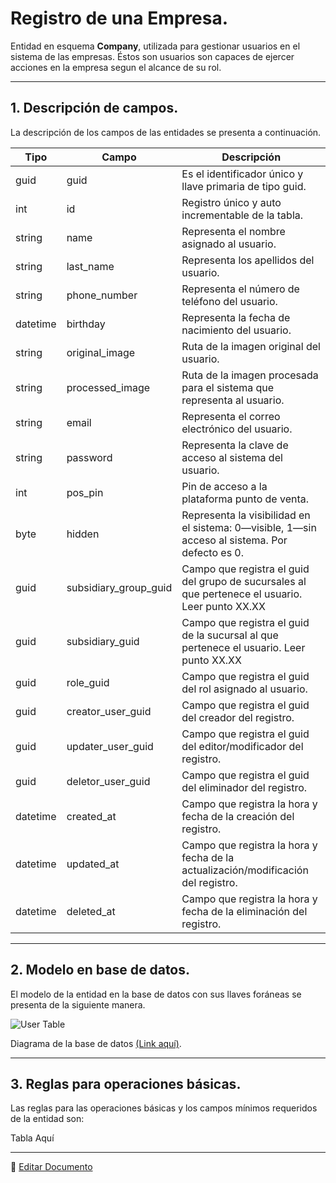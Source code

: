 # Registro de una Empresa.

Entidad en esquema **Company**, utilizada para gestionar usuarios en el sistema de las empresas. Éstos son usuarios son capaces de ejercer acciones en la empresa segun el alcance de su rol.

---

## 1.   Descripción de campos.

La descripción de los campos de las entidades se presenta a continuación.

| Tipo | Campo | Descripción |
|-|-|-|
| guid | guid | Es el identificador único y llave primaria de tipo guid. |
| int | id | Registro único y auto incrementable de la tabla. |
| string | name | Representa el nombre asignado al usuario. |
| string | last_name | Representa los apellidos del usuario. |
| string | phone_number | Representa el número de teléfono del usuario. |
| datetime | birthday | Representa la fecha de nacimiento del usuario. |
| string | original_image | Ruta de la imagen original del usuario. |
| string | processed_image | Ruta de la imagen procesada para el sistema que representa al usuario. |
| string | email | Representa el correo electrónico del usuario. |
| string | password | Representa la clave de acceso al sistema del usuario. |
| int | pos_pin | Pin de acceso a la plataforma punto de venta. |
| byte | hidden | Representa la visibilidad en el sistema: 0—visible, 1—sin acceso al sistema. Por defecto es 0. |
| guid | subsidiary_group_guid | Campo que registra el guid del grupo de sucursales al que pertenece el usuario. Leer punto XX.XX |
| guid | subsidiary_guid | Campo que registra el guid de la sucursal al que pertenece el usuario. Leer punto XX.XX |
| guid | role_guid | Campo que registra el guid del rol asignado al usuario. |
| guid | creator_user_guid | Campo que registra el guid del creador del registro. |
| guid | updater_user_guid | Campo que registra el guid del editor/modificador del registro. |
| guid | deletor_user_guid | Campo que registra el guid del eliminador del registro. |
| datetime | created_at | Campo que registra la hora y fecha de la creación del registro. |
| datetime | updated_at | Campo que registra la hora y fecha de la actualización/modificación del registro. |
| datetime | deleted_at | Campo que registra la hora y fecha de la eliminación del registro. |

--- 

## 2.  Modelo en base de datos.

El modelo de la entidad en la base de datos con sus llaves foráneas se presenta de la siguiente manera.

![User Table](/images/ComUserTable.png)

Diagrama de la base de datos [(Link aquí)](https://app.diagrams.net/#G12bfdBfGq1QhoH-HbKd0D5KDiGZxJKMYT).

---

## 3.  Reglas para operaciones básicas.

Las reglas para las operaciones básicas y los campos mínimos requeridos de la entidad son:

Tabla Aquí

---

📝 [Editar Documento](https://github.com/4uRest/documentation)